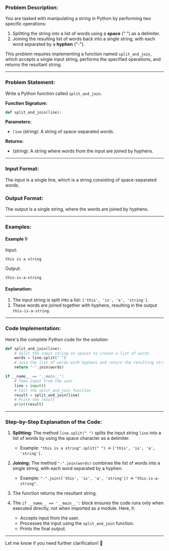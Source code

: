 ### Problem Description:
You are tasked with manipulating a string in Python by performing two specific operations:
1. Splitting the string into a list of words using a **space** (" ") as a delimiter.
2. Joining the resulting list of words back into a single string, with each word separated by a **hyphen** ("-").

This problem requires implementing a function named `split_and_join`, which accepts a single input string, performs the specified operations, and returns the resultant string.

---

### **Problem Statement:**
Write a Python function called `split_and_join`. 

**Function Signature:**
```python
def split_and_join(line):
```

**Parameters:**
- `line` (string): A string of space-separated words.  

**Returns:**
- (string): A string where words from the input are joined by hyphens.

---

### **Input Format:**
The input is a single line, which is a string consisting of space-separated words.

### **Output Format:**
The output is a single string, where the words are joined by hyphens.

---

### **Examples:**

#### **Example 1:**
Input:
```
this is a string
```

Output:
```
this-is-a-string
```

#### Explanation:
1. The input string is split into a list: `['this', 'is', 'a', 'string']`.
2. These words are joined together with hyphens, resulting in the output `this-is-a-string`.

---

### **Code Implementation:**
Here's the complete Python code for the solution:

```python
def split_and_join(line):
    # Split the input string on spaces to create a list of words
    words = line.split(" ")
    # Join the list of words with hyphens and return the resulting string
    return "-".join(words)

if __name__ == '__main__':
    # Take input from the user
    line = input()
    # Call the split_and_join function
    result = split_and_join(line)
    # Print the result
    print(result)
```

---

### **Step-by-Step Explanation of the Code:**
1. **Splitting:** The method `line.split(" ")` splits the input string `line` into a list of words by using the space character as a delimiter.
   - Example: `"this is a string".split(" ")` → `['this', 'is', 'a', 'string']`.

2. **Joining:** The method `"-".join(words)` combines the list of words into a single string, with each word separated by a hyphen.
   - Example: `"-".join(['this', 'is', 'a', 'string'])` → `"this-is-a-string"`.

3. The function returns the resultant string.

4. The `if __name__ == '__main__':` block ensures the code runs only when executed directly, not when imported as a module. Here, it:
   - Accepts input from the user.
   - Processes the input using the `split_and_join` function.
   - Prints the final output.

---

Let me know if you need further clarification! 🚀
